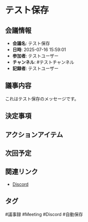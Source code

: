 # テスト保存

## 会議情報
- **会議名**: テスト保存
- **日時**: 2025-07-16 15:59:01
- **参加者**: テストユーザー
- **チャンネル**: #テストチャンネル
- **記録者**: テストユーザー

## 議事内容
これはテスト保存のメッセージです。

## 決定事項
<!-- 重要な決定事項 -->

## アクションアイテム
<!-- TODO項目 -->

## 次回予定
<!-- 次回会議の予定 -->

## 関連リンク
- [Discord](https://discord.com/channels/test/test/test)

## タグ
#議事録 #Meeting #Discord #自動保存
